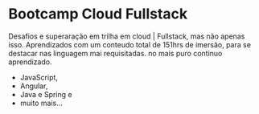 # Bootcamp Cloud Fullstack # 
Desafios e superaração em trilha em cloud | Fullstack, mas não apenas isso. Aprendizados com um conteudo total de 151hrs de imersão, para se destacar nas linguagem mai
requisitadas. no mais puro continuo aprendizado. 
 - JavaScript, 
 - Angular, 
 - Java e Spring e 
 - muito mais...

